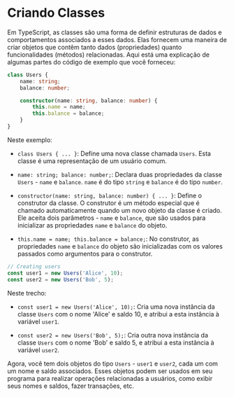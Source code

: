 # Criando Classes

Em TypeScript, as classes são uma forma de definir estruturas de dados e comportamentos associados a esses dados. Elas fornecem uma maneira de criar objetos que contêm tanto dados (propriedades) quanto funcionalidades (métodos) relacionadas. Aqui está uma explicação de algumas partes do código de exemplo que você forneceu:

```typescript
class Users {
    name: string;
    balance: number;

    constructor(name: string, balance: number) {
        this.name = name;
        this.balance = balance;
    }
}
```

Neste exemplo:

- `class Users { ... }`: Define uma nova classe chamada `Users`. Esta classe é uma representação de um usuário comum.

- `name: string; balance: number;`: Declara duas propriedades da classe `Users` - `name` e `balance`. `name` é do tipo `string` e `balance` é do tipo `number`.

- `constructor(name: string, balance: number) { ... }`: Define o construtor da classe. O construtor é um método especial que é chamado automaticamente quando um novo objeto da classe é criado. Ele aceita dois parâmetros - `name` e `balance`, que são usados para inicializar as propriedades `name` e `balance` do objeto.

- `this.name = name; this.balance = balance;`: No construtor, as propriedades `name` e `balance` do objeto são inicializadas com os valores passados como argumentos para o construtor.

```typescript
// Creating users
const user1 = new Users('Alice', 10);
const user2 = new Users('Bob', 5);
```

Neste trecho:

- `const user1 = new Users('Alice', 10);`: Cria uma nova instância da classe `Users` com o nome 'Alice' e saldo 10, e atribui a esta instância à variável `user1`.

- `const user2 = new Users('Bob', 5);`: Cria outra nova instância da classe `Users` com o nome 'Bob' e saldo 5, e atribui a esta instância à variável `user2`.

Agora, você tem dois objetos do tipo `Users` - `user1` e `user2`, cada um com um nome e saldo associados. Esses objetos podem ser usados em seu programa para realizar operações relacionadas a usuários, como exibir seus nomes e saldos, fazer transações, etc.